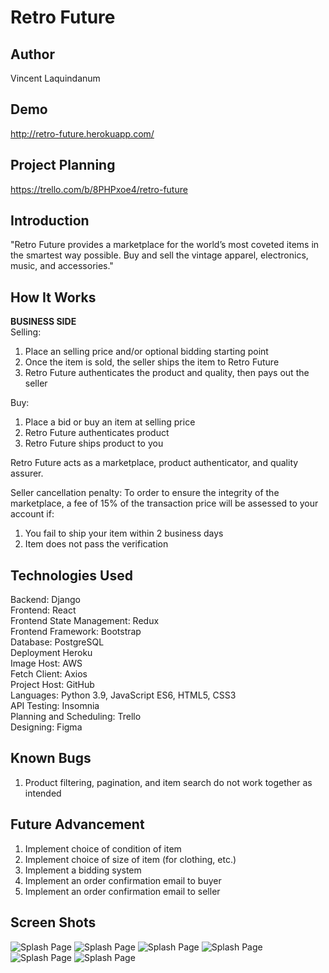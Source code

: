 # Retro Future

## Author 
Vincent Laquindanum

## Demo
http://retro-future.herokuapp.com/

## Project Planning
https://trello.com/b/8PHPxoe4/retro-future

## Introduction
"Retro Future provides a marketplace for the world’s most coveted items in the smartest way possible. Buy and sell the vintage apparel, electronics, music, and accessories."

## How It Works
**BUSINESS SIDE**<br>
Selling:<br>
1. Place an selling price and/or optional bidding starting point
2. Once the item is sold, the seller ships the item to Retro Future
3. Retro Future authenticates the product and quality, then pays out the seller

Buy: <br>
1. Place a bid or buy an item at selling price
2. Retro Future authenticates product
3. Retro Future ships product to you

Retro Future acts as a marketplace, product authenticator, and quality assurer.

Seller cancellation penalty:
To order to ensure the integrity of the marketplace, a fee of 15% of the transaction price will be assessed to your account if:
1. You fail to ship your item within 2 business days
2. Item does not pass the verification


## Technologies Used
Backend: Django<br>
Frontend: React<br> 
Frontend State Management: Redux <br>
Frontend Framework: Bootstrap<br>
Database: PostgreSQL<br>
Deployment Heroku<br>
Image Host: AWS <br>
Fetch Client: Axios<br>
Project Host: GitHub<br>
Languages: Python 3.9, JavaScript ES6, HTML5, CSS3<br>
API Testing: Insomnia<br>
Planning and Scheduling: Trello <br>
Designing: Figma<br>

  

## Known Bugs
1. Product filtering, pagination, and item search do not work together as intended

## Future Advancement
1. Implement choice of condition of item
2. Implement choice of size of item (for clothing, etc.)
3. Implement a bidding system
4. Implement an order confirmation email to buyer
5. Implement an order confirmation email to seller


## Screen Shots
![Splash Page](https://retro-future-flex-525.s3.us-west-1.amazonaws.com/SS1.png)
![Splash Page](https://retro-future-flex-525.s3.us-west-1.amazonaws.com/SS2.png)
![Splash Page](https://retro-future-flex-525.s3.us-west-1.amazonaws.com/SS3.png)
![Splash Page](https://retro-future-flex-525.s3.us-west-1.amazonaws.com/SS4.png)
![Splash Page](https://retro-future-flex-525.s3.us-west-1.amazonaws.com/SS5.png)
![Splash Page](https://retro-future-flex-525.s3.us-west-1.amazonaws.com/SS6.png)